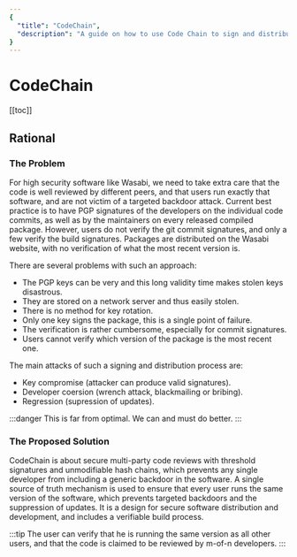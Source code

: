 ```yaml
---
{
  "title": "CodeChain",
  "description": "A guide on how to use Code Chain to sign and distribute the Wasabi source and package. This is the Wasabi documentation, an archive of knowledge about the open-source, non-custodial and privacy-focused Bitcoin wallet for desktop."
}
---
```


# CodeChain

[[toc]]

## Rational

### The Problem

For high security software like Wasabi, we need to take extra care that the code is well reviewed by different peers, and that users run exactly that software, and are not victim of a targeted backdoor attack.
Current best practice is to have PGP signatures of the developers on the individual code commits, as well as by the maintainers on every released compiled package.
However, users do not verify the git commit signatures, and only a few verify the build signatures.
Packages are distributed on the Wasabi website, with no verification of what the most recent version is.

There are several problems with such an approach:
- The PGP keys can be very and this long validity time makes stolen keys disastrous.
- They are stored on a network server and thus easily stolen.
- There is no method for key rotation.
- Only one key signs the package, this is a single point of failure.
- The verification is rather cumbersome, especially for commit signatures.
- Users cannot verify which version of the package is the most recent one.

The main attacks of such a signing and distribution process are:
- Key compromise (attacker can produce valid signatures).
- Developer coersion (wrench attack, blackmailing or bribing).
- Regression (supression of updates).

:::danger
This is far from optimal.
We can and must do better.
:::

### The Proposed Solution

CodeChain is about secure multi-party code reviews with threshold signatures and unmodifiable hash chains, which prevents any single developer from including a generic backdoor in the software.
A single source of truth mechanism is used to ensure that every user runs the same version of the software, which prevents targeted backdoors and the suppression of updates.
It is a design for secure software distribution and development, and includes a verifiable build process.

:::tip
The user can verify that he is running the same version as all other users, and that the code is claimed to be reviewed by m-of-n developers.
:::



